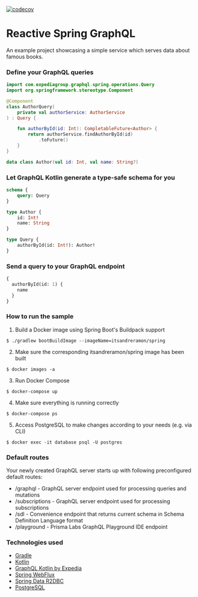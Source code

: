 [![codecov](https://codecov.io/gh/itsandreramon/reactive-spring-graphql/branch/main/graph/badge.svg)](https://codecov.io/gh/itsandreramon/reactive-spring-graphql)

# Reactive Spring GraphQL
An example project showcasing a simple service which serves data about famous books.

### Define your GraphQL queries
```kotlin
import com.expediagroup.graphql.spring.operations.Query
import org.springframework.stereotype.Component

@Component
class AuthorQuery(
    private val authorService: AuthorService
) : Query {

    fun authorById(id: Int): CompletableFuture<Author> {
        return authorService.findAuthorById(id)
            .toFuture()
    }
}

data class Author(val id: Int, val name: String?)
```

### Let GraphQL Kotlin generate a type-safe schema for you
```graphql
schema {
    query: Query
}

type Author {
    id: Int!
    name: String
}

type Query {
    authorById(id: Int!): Author!
}
```

### Send a query to your GraphQL endpoint
```graphql
{
  authorById(id: 1) {
    name
  }
}
```

### How to run the sample
1. Build a Docker image using Spring Boot's Buildpack support
```
$ ./gradlew bootBuildImage --imageName=itsandreramon/spring
```

2. Make sure the corresponding itsandreramon/spring image has been built
```
$ docker images -a
```
3. Run Docker Compose
```
$ docker-compose up
```
4. Make sure everything is running correctly
```
$ docker-compose ps
```
5. Access PostgreSQL to make changes according to your needs (e.g. via CLI)
```
$ docker exec -it database psql -U postgres
```

### Default routes
Your newly created GraphQL server starts up with following preconfigured default routes:

- /graphql - GraphQL server endpoint used for processing queries and mutations
- /subscriptions - GraphQL server endpoint used for processing subscriptions
- /sdl - Convenience endpoint that returns current schema in Schema Definition Language format
- /playground - Prisma Labs GraphQL Playground IDE endpoint

### Technologies used
- [Gradle](https://github.com/gradle/gradle)
- [Kotlin](https://github.com/JetBrains/kotlin)
- [GraphQL Kotlin by Expedia](https://github.com/ExpediaGroup/graphql-kotlin)
- [Spring WebFlux](https://spring.io/reactive)
- [Spring Data R2DBC](https://spring.io/projects/spring-data-r2dbc)
- [PostgreSQL](https://www.postgresql.org/)

